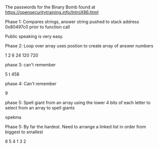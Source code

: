 The passwords for the Binary Bomb found at
https://opensecuritytraining.info/IntroX86.html

Phase 1: Compares strings, answer string pushed to stack address 0x80497c0 prior to function call

Public speaking is very easy.

Phase 2: Loop over array uses postion to create array of answer numbers

1 2 6 24 120 720

phase 3: can't remember

5 t 458

phase 4: Can't remember

9

phase 5: Spell giant from an array using the lower 4 bits of each letter to select from an array to spell giants

opekma

Phase 5: By far the hardest. Need to arrange a linked list in order from biggest to smallest

6 5 4 1 3 2
